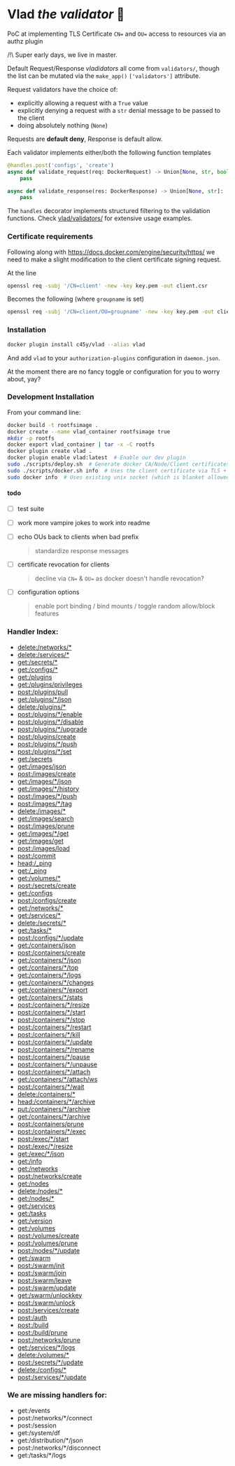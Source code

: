 # Vlad *the validator* 🧛

PoC at implementing TLS Certificate `CN=` and `OU=` access to resources via an authz plugin


/!\ Super early days, we live in master.


Default Request/Response *vladidators* all come from `validators/`, though the list can be mutated via the `make_app()` `['validators']` attribute.

Request validators have the choice of:

- explicitly allowing a request with a `True` value
- explicitly denying a request with a `str` denial message to be passed to the client
- doing absolutely nothing (`None`)

Requests are **default deny**, Response is default allow.


Each validator implements either/both the following function templates
```python
@handles.post('configs', 'create')
async def validate_request(req: DockerRequest) -> Union[None, str, bool]:
    pass

async def validate_response(res: DockerResponse) -> Union[None, str]:
    pass
```

The `handles` decorator implements structured filtering to the validation functions. Check [vlad/validators/](vlad/validators/) for extensive usage examples.


### Certificate requirements

Following along with <https://docs.docker.com/engine/security/https/> we need to make a slight modification to the client certificate signing request.

At the line
```bash
openssl req -subj '/CN=client' -new -key key.pem -out client.csr
```

Becomes the following (where `groupname` is set)

```bash
openssl req -subj '/CN=client/OU=groupname' -new -key key.pem -out client.csr
```

### Installation

```bash
docker plugin install c45y/vlad --alias vlad
```

And add `vlad` to your `authorization-plugins` configuration in `daemon.json`.

At the moment there are no fancy toggle or configuration for you to worry about, yay?


### Development Installation

From your command line:

```bash
docker build -t rootfsimage .
docker create --name vlad_container rootfsimage true
mkdir -p rootfs
docker export vlad_container | tar -x -C rootfs
docker plugin create vlad .
docker plugin enable vlad:latest  # Enable our dev plugin
sudo ./scripts/deploy.sh  # Generate docker CA/Node/Client certificates and deploy daemon.json
sudo ./scripts/docker.sh info  # Uses the client certificate via TLS + vlad authz
sudo docker info  # Uses existing unix socket (which is blanket allowed by vlad)
```


#### todo

- [ ] test suite
- [ ] work more vampire jokes to work into readme
- [ ] echo OUs back to clients when bad prefix
    > standardize response messages
- [ ] certificate revocation for clients
    > decline via `CN=` & `OU=` as docker doesn't handle revocation?
- [ ] configuration options
    > enable port binding / bind mounts / toggle random allow/block features



### Handler Index:

- [delete:/networks/*](vlad/validators/networks_OU_delete.py)
- [delete:/services/*](vlad/validators/services_OU_delete.py)
- [get:/secrets/*](vlad/validators/secrets_OU_get.py)
- [get:/configs/*](vlad/validators/configs_OU_get.py)
- [get:/plugins](vlad/validators/plugins.py)
- [get:/plugins/privileges](vlad/validators/plugins.py)
- [post:/plugins/pull](vlad/validators/plugins.py)
- [get:/plugins/*/json](vlad/validators/plugins.py)
- [delete:/plugins/*](vlad/validators/plugins.py)
- [post:/plugins/*/enable](vlad/validators/plugins.py)
- [post:/plugins/*/disable](vlad/validators/plugins.py)
- [post:/plugins/*/upgrade](vlad/validators/plugins.py)
- [post:/plugins/create](vlad/validators/plugins.py)
- [post:/plugins/*/push](vlad/validators/plugins.py)
- [post:/plugins/*/set](vlad/validators/plugins.py)
- [get:/secrets](vlad/validators/secrets.py)
- [get:/images/json](vlad/validators/images.py)
- [post:/images/create](vlad/validators/images.py)
- [get:/images/*/json](vlad/validators/images.py)
- [get:/images/*/history](vlad/validators/images.py)
- [post:/images/*/push](vlad/validators/images.py)
- [post:/images/*/tag](vlad/validators/images.py)
- [delete:/images/*](vlad/validators/images.py)
- [get:/images/search](vlad/validators/images.py)
- [post:/images/prune](vlad/validators/images.py)
- [get:/images/*/get](vlad/validators/images.py)
- [get:/images/get](vlad/validators/images.py)
- [post:/images/load](vlad/validators/images.py)
- [post:/commit](vlad/validators/commit.py)
- [head:/_ping](vlad/validators/ping.py)
- [get:/_ping](vlad/validators/ping.py)
- [get:/volumes/*](vlad/validators/volumes_OU_get.py)
- [post:/secrets/create](vlad/validators/secrets_create.py)
- [get:/configs](vlad/validators/configs.py)
- [post:/configs/create](vlad/validators/configs_create.py)
- [get:/networks/*](vlad/validators/networks_OU_get.py)
- [get:/services/*](vlad/validators/services_OU_get.py)
- [delete:/secrets/*](vlad/validators/secrets_OU_delete.py)
- [get:/tasks/*](vlad/validators/tasks_get.py)
- [post:/configs/*/update](vlad/validators/configs_OU_update.py)
- [get:/containers/json](vlad/validators/containers.py)
- [post:/containers/create](vlad/validators/containers.py)
- [get:/containers/*/json](vlad/validators/containers.py)
- [get:/containers/*/top](vlad/validators/containers.py)
- [get:/containers/*/logs](vlad/validators/containers.py)
- [get:/containers/*/changes](vlad/validators/containers.py)
- [get:/containers/*/export](vlad/validators/containers.py)
- [get:/containers/*/stats](vlad/validators/containers.py)
- [post:/containers/*/resize](vlad/validators/containers.py)
- [post:/containers/*/start](vlad/validators/containers.py)
- [post:/containers/*/stop](vlad/validators/containers.py)
- [post:/containers/*/restart](vlad/validators/containers.py)
- [post:/containers/*/kill](vlad/validators/containers.py)
- [post:/containers/*/update](vlad/validators/containers.py)
- [post:/containers/*/rename](vlad/validators/containers.py)
- [post:/containers/*/pause](vlad/validators/containers.py)
- [post:/containers/*/unpause](vlad/validators/containers.py)
- [post:/containers/*/attach](vlad/validators/containers.py)
- [get:/containers/*/attach/ws](vlad/validators/containers.py)
- [post:/containers/*/wait](vlad/validators/containers.py)
- [delete:/containers/*](vlad/validators/containers.py)
- [head:/containers/*/archive](vlad/validators/containers.py)
- [put:/containers/*/archive](vlad/validators/containers.py)
- [get:/containers/*/archive](vlad/validators/containers.py)
- [post:/containers/prune](vlad/validators/containers.py)
- [post:/containers/*/exec](vlad/validators/containers.py)
- [post:/exec/*/start](vlad/validators/exec.py)
- [post:/exec/*/resize](vlad/validators/exec.py)
- [get:/exec/*/json](vlad/validators/exec.py)
- [get:/info](vlad/validators/info.py)
- [get:/networks](vlad/validators/networks.py)
- [post:/networks/create](vlad/validators/networks_create.py)
- [get:/nodes](vlad/validators/nodes.py)
- [delete:/nodes/*](vlad/validators/nodes_delete.py)
- [get:/nodes/*](vlad/validators/nodes_get.py)
- [get:/services](vlad/validators/services.py)
- [get:/tasks](vlad/validators/tasks.py)
- [get:/version](vlad/validators/version.py)
- [get:/volumes](vlad/validators/volumes.py)
- [post:/volumes/create](vlad/validators/volumes_create.py)
- [post:/volumes/prune](vlad/validators/volumes_prune.py)
- [post:/nodes/*/update](vlad/validators/nodes_update.py)
- [get:/swarm](vlad/validators/swarm.py)
- [post:/swarm/init](vlad/validators/swarm.py)
- [post:/swarm/join](vlad/validators/swarm.py)
- [post:/swarm/leave](vlad/validators/swarm.py)
- [post:/swarm/update](vlad/validators/swarm.py)
- [get:/swarm/unlockkey](vlad/validators/swarm.py)
- [post:/swarm/unlock](vlad/validators/swarm.py)
- [post:/services/create](vlad/validators/services_create.py)
- [post:/auth](vlad/validators/auth.py)
- [post:/build](vlad/validators/build.py)
- [post:/build/prune](vlad/validators/build.py)
- [post:/networks/prune](vlad/validators/networks_prune.py)
- [get:/services/*/logs](vlad/validators/services_OU_logs.py)
- [delete:/volumes/*](vlad/validators/volumes_OU_delete.py)
- [post:/secrets/*/update](vlad/validators/secrets_OU_update.py)
- [delete:/configs/*](vlad/validators/configs_OU_delete.py)
- [post:/services/*/update](vlad/validators/services_OU_update.py)

### We are missing handlers for:

 - get:/events
 - post:/networks/*/connect
 - post:/session
 - get:/system/df
 - get:/distribution/*/json
 - post:/networks/*/disconnect
 - get:/tasks/*/logs

